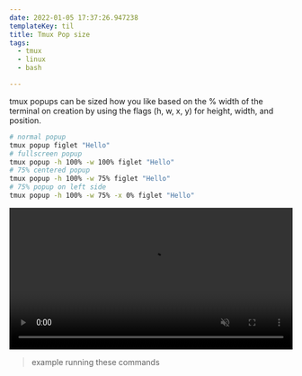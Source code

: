 ```yaml
---
date: 2022-01-05 17:37:26.947238
templateKey: til
title: Tmux Pop size
tags:
  - tmux
  - linux
  - bash

---
```


tmux popups can be sized how you like based on the % width of the
terminal on creation by using the flags (h, w, x, y) for height, width,
and position.

``` bash
# normal popup
tmux popup figlet "Hello"
# fullscreen popup
tmux popup -h 100% -w 100% figlet "Hello"
# 75% centered popup
tmux popup -h 100% -w 75% figlet "Hello"
# 75% popup on left side
tmux popup -h 100% -w 75% -x 0% figlet "Hello"
```

<video autoplay="" controls="" loop="true" muted="" playsinline="" width="100%" class="rounded-xl border-pink-900 border-2">
     <source
      src="https://dropper.wayl.one/api/file/c0e80bc5-a03d-40ad-a431-20436b82cf3b.mp4"
      type="video/mp4">
     Sorry, your browser doesn't support embedded videos.
</video>

> example running these commands
